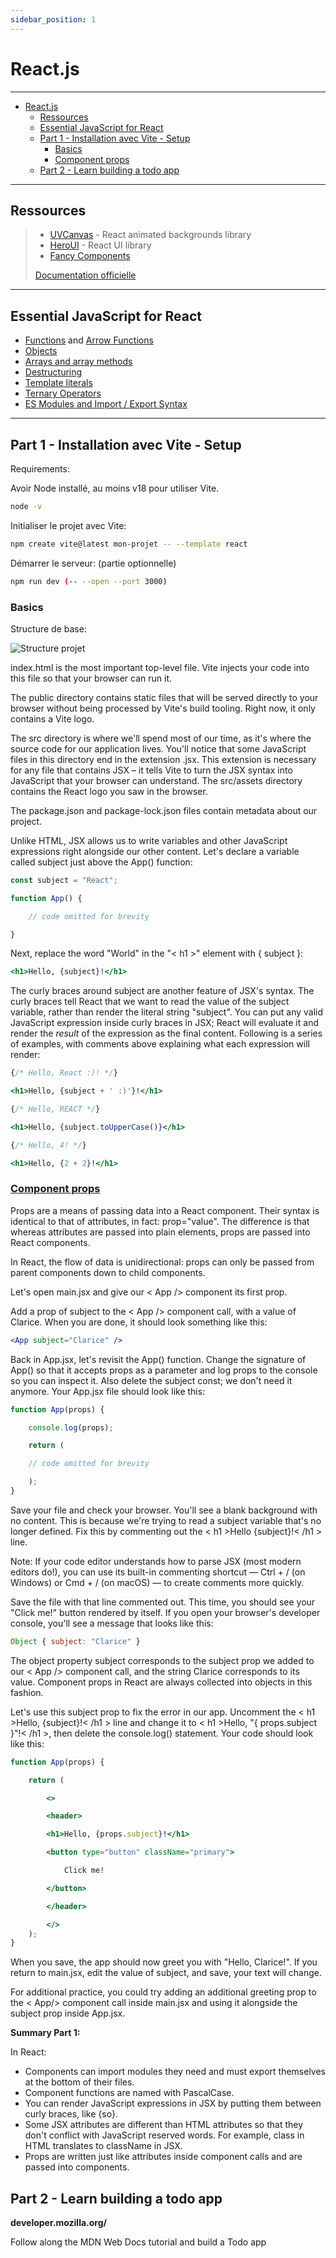 ```yaml
---
sidebar_position: 1
---
```


# React.js

---

- [React.js](#reactjs)
  - [Ressources](#ressources)
  - [Essential JavaScript for React](#essential-javascript-for-react)
  - [Part 1 - Installation avec Vite - Setup](#part-1---installation-avec-vite---setup)
    - [Basics](#basics)
    - [Component props](#component-props)
  - [Part 2 - Learn building a todo app](#part-2---learn-building-a-todo-app)

---

## Ressources

> - [UVCanvas](https://uvcanvas.com/) - React animated backgrounds library
> - [HeroUI](https://www.heroui.com/) - React UI library
> - [Fancy Components](https://www.fancycomponents.dev/)
>
> [Documentation officielle](https://fr.react.dev/)

---

## Essential JavaScript for React

- [Functions](https://developer.mozilla.org/docs/Web/JavaScript/Guide/Functions) and [Arrow Functions](https://developer.mozilla.org/docs/Web/JavaScript/Reference/Functions/Arrow_functions)
- [Objects](https://developer.mozilla.org/docs/Web/JavaScript/Reference/Global_Objects/Object)
- [Arrays and array methods](https://developer.mozilla.org/docs/Web/JavaScript/Reference/Global_Objects/Array)
- [Destructuring](https://developer.mozilla.org/docs/Web/JavaScript/Reference/Operators/Destructuring_assignment)
- [Template literals](https://developer.mozilla.org/docs/Web/JavaScript/Reference/Template_literals)
- [Ternary Operators](https://developer.mozilla.org/docs/Web/JavaScript/Reference/Operators/Conditional_Operator)
- [ES Modules and Import / Export Syntax](https://developer.mozilla.org/docs/Web/JavaScript/Guide/Modules)

---

## Part 1 - Installation avec Vite - Setup

Requirements:

Avoir Node installé, au moins v18 pour utiliser Vite.
```bash
node -v
```

Initialiser le projet avec Vite:
```bash
npm create vite@latest mon-projet -- --template react
```

Démarrer le serveur: (partie optionnelle)
```bash
npm run dev (-- --open --port 3000)
```

### Basics

Structure de base:

![Structure projet](/img/react_structure-projet.png)

index.html is the most important top-level file. Vite injects your code into this file so that your browser can run it.

The public directory contains static files that will be served directly to your browser without being processed by Vite's build tooling. Right now, it only contains a Vite logo.

The src directory is where we'll spend most of our time, as it's where the source code for our application lives. You'll notice that some JavaScript files in this directory end in the extension .jsx. This extension is necessary for any file that contains JSX – it tells Vite to turn the JSX syntax into JavaScript that your browser can understand. The src/assets directory contains the React logo you saw in the browser.

The package.json and package-lock.json files contain metadata about our project.

Unlike HTML, JSX allows us to write variables and other JavaScript expressions right alongside our other content. Let's declare a variable called subject just above the App() function:

```jsx
const subject = "React";

function App() {

    // code omitted for brevity

}
```

Next, replace the word "World" in the "< h1 >" element with \{ subject \}:

```jsx
<h1>Hello, {subject}!</h1>
```

The curly braces around subject are another feature of JSX's syntax. The curly braces tell React that we want to read the value of the subject variable, rather than render the literal string "subject". You can put any valid JavaScript expression inside curly braces in JSX; React will evaluate it and render the *result* of the expression as the final content. Following is a series of examples, with comments above explaining what each expression will render:

```jsx
{/* Hello, React :)! */}

<h1>Hello, {subject + ' :)'}!</h1>

{/* Hello, REACT */}

<h1>Hello, {subject.toUpperCase()}</h1>

{/* Hello, 4! */}

<h1>Hello, {2 + 2}!</h1>
```

### [Component props](https://developer.mozilla.org/en-US/docs/Learn_web_development/Core/Frameworks_libraries/React_getting_started#component_props)

Props are a means of passing data into a React component. Their syntax is identical to that of attributes, in fact: prop="value". The difference is that whereas attributes are passed into plain elements, props are passed into React components.

In React, the flow of data is unidirectional: props can only be passed from parent components down to child components.

Let's open main.jsx and give our < App /> component its first prop.

Add a prop of subject to the < App /> component call, with a value of Clarice. When you are done, it should look something like this:

```jsx
<App subject="Clarice" />
```

Back in App.jsx, let's revisit the App() function. Change the signature of App() so that it accepts props as a parameter and log props to the console so you can inspect it. Also delete the subject const; we don't need it anymore. Your App.jsx file should look like this:

```jsx
function App(props) {

    console.log(props);

    return (

    // code omitted for brevity

    );
}
```

Save your file and check your browser. You'll see a blank background with no content. This is because we're trying to read a subject variable that's no longer defined. Fix this by commenting out the < h1 >Hello \{subject\}!< /h1 > line.

Note: If your code editor understands how to parse JSX (most modern editors do!), you can use its built-in commenting shortcut — Ctrl + / (on Windows) or Cmd + / (on macOS) — to create comments more quickly.

Save the file with that line commented out. This time, you should see your "Click me!" button rendered by itself. If you open your browser's developer console, you'll see a message that looks like this:

```jsx
Object { subject: "Clarice" }
```

The object property subject corresponds to the subject prop we added to our < App /> component call, and the string Clarice corresponds to its value. Component props in React are always collected into objects in this fashion.

Let's use this subject prop to fix the error in our app. Uncomment the < h1 >Hello, \{subject\}!< /h1 > line and change it to < h1 >Hello, "\{ props.subject \}"!< /h1 >, then delete the console.log() statement. Your code should look like this:

```jsx
function App(props) {

    return (

        <>

        <header>

        <h1>Hello, {props.subject}!</h1>

        <button type="button" className="primary">

            Click me!

        </button>

        </header>

        </>
    );
}
```

When you save, the app should now greet you with "Hello, Clarice!". If you return to main.jsx, edit the value of subject, and save, your text will change.

For additional practice, you could try adding an additional greeting prop to the < App/> component call inside main.jsx and using it alongside the subject prop inside App.jsx.

**Summary Part 1:**

In React:

- Components can import modules they need and must export themselves at the bottom of their files.
- Component functions are named with PascalCase.
- You can render JavaScript expressions in JSX by putting them between curly braces, like \{so\}.
- Some JSX attributes are different than HTML attributes so that they don't conflict with JavaScript reserved words. For example, class in HTML translates to className in JSX.
- Props are written just like attributes inside component calls and are passed into components.

## Part 2 - Learn building a todo app

**developer.mozilla.org/**

Follow along the MDN Web Docs tutorial and build a Todo app